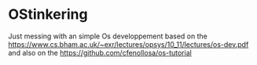 # OStinkering
Just messing with an simple Os developpement
based on the https://www.cs.bham.ac.uk/~exr/lectures/opsys/10_11/lectures/os-dev.pdf
and also on the https://github.com/cfenollosa/os-tutorial

